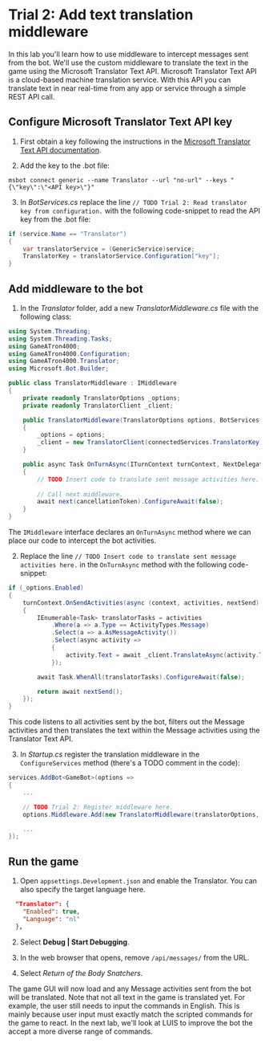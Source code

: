 # Trial 2: Add text translation middleware

In this lab you'll learn how to use middleware to intercept messages sent from the bot. We'll use the custom middleware to translate the text in the game using the Microsoft Translator Text API. Microsoft Translator Text API is a cloud-based machine translation service. With this API you can translate text in near real-time from any app or service through a simple REST API call. 

## Configure Microsoft Translator Text API key

1. First obtain a key following the instructions in the [Microsoft Translator Text API documentation](https://docs.microsoft.com/en-us/azure/cognitive-services/translator/translator-text-how-to-signup).

2. Add the key to the .bot file:

```
msbot connect generic --name Translator --url "no-url" --keys "{\"key\":\"<API key>\"}"
```

3. In *BotServices.cs* replace the line `// TODO Trial 2: Read translator key from configuration.` with the following code-snippet to read the API key from the .bot file:

```csharp
if (service.Name == "Translator")
{
    var translatorService = (GenericService)service;
    TranslatorKey = translatorService.Configuration["key"];
}
```

## Add middleware to the bot

1. In the *Translator* folder, add a new *TranslatorMiddleware.cs* file with the following class:

```csharp
using System.Threading;
using System.Threading.Tasks;
using GameATron4000;
using GameATron4000.Configuration;
using GameATron4000.Translator;
using Microsoft.Bot.Builder;

public class TranslatorMiddleware : IMiddleware
{
    private readonly TranslatorOptions _options;
    private readonly TranslatorClient _client;

    public TranslatorMiddleware(TranslatorOptions options, BotServices connectedServices)
    {
        _options = options;
        _client = new TranslatorClient(connectedServices.TranslatorKey);
    }

    public async Task OnTurnAsync(ITurnContext turnContext, NextDelegate next, CancellationToken cancellationToken = default(CancellationToken))
    {
        // TODO Insert code to translate sent message activities here.
        
        // Call next middleware.
        await next(cancellationToken).ConfigureAwait(false);
    }
}
```

The `IMiddleware` interface declares an `OnTurnAsync` method where we can place our code to intercept the bot activities.  

2. Replace the line `// TODO Insert code to translate sent message activities here.` in the `OnTurnAsync` method with the following code-snippet:

```csharp
if (_options.Enabled)
{
    turnContext.OnSendActivities(async (context, activities, nextSend) =>
    {
        IEnumerable<Task> translatorTasks = activities
            .Where(a => a.Type == ActivityTypes.Message)
            .Select(a => a.AsMessageActivity())
            .Select(async activity =>
            {
                activity.Text = await _client.TranslateAsync(activity.Text, _options.Language).ConfigureAwait(false);
            });

        await Task.WhenAll(translatorTasks).ConfigureAwait(false);

        return await nextSend();
    });
}
```

This code listens to all activities sent by the bot, filters out the Message activities and then translates the text within the Message activities using the Translator Text API. 

3. In *Startup.cs* register the translation middleware in the `ConfigureServices` method (there's a TODO comment in the code):

```csharp
services.AddBot<GameBot>(options =>
{
    ...

    // TODO Trial 2: Register middleware here.
    options.Middleware.Add(new TranslatorMiddleware(translatorOptions, connectedServices));

    ...
});

```

## Run the game

1. Open `appsettings.Development.json` and enable the Translator. You can also specify the target language here.

```json
  "Translator": {
    "Enabled": true,
    "Language": "nl"
  },
```

2. Select **Debug | Start Debugging**.

3. In the web browser that opens, remove `/api/messages/` from the URL.

4. Select *Return of the Body Snatchers*.

The game GUI will now load and any Message activities sent from the bot will be translated. Note that not all text in the game is translated yet. For example, the user still needs to input the commands in English. This is mainly because user input must exactly match the scripted commands for the game to react. In the next lab, we'll look at LUIS to improve the bot the accept a more diverse range of commands.
